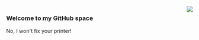 <!-- https://github.com/anuraghazra/github-readme-stats -->
<img align='right' src="https://github-readme-stats.vercel.app/api?username=roalz&show_icons=true&hide_border=true">

### Welcome to my GitHub space

No, I won't fix your printer!
